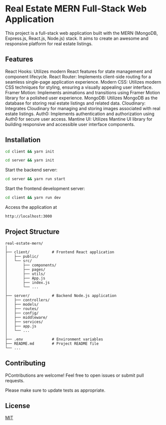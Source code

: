 # Real Estate MERN Full-Stack Web Application

This project is a full-stack web application built with the MERN (MongoDB, Express.js, React.js, Node.js) stack. It aims to create an awesome and responsive platform for real estate listings.

## Features
React Hooks: Utilizes modern React features for state management and component lifecycle.
React Router: Implements client-side routing for a seamless single-page application experience.
Modern CSS: Utilizes modern CSS techniques for styling, ensuring a visually appealing user interface.
Framer Motion: Implements animations and transitions using Framer Motion library for a polished user experience.
MongoDB: Utilizes MongoDB as the database for storing real estate listings and related data.
Cloudinary: Integrates Cloudinary for managing and storing images associated with real estate listings.
Auth0: Implements authentication and authorization using Auth0 for secure user access.
Mantine UI: Utilizes Mantine UI library for building responsive and accessible user interface components.

## Installation

```bash
cd client && yarn init
```

```bash
cd server && yarn init
```

Start the backend server:<br> 
```bash
cd server && yarn run start
```

Start the frontend development server: <br> 
```bash
cd client && yarn run dev
```

Access the application at 
```bash
http://localhost:3000
```

## Project Structure

```
real-estate-mern/
│
├── client/          # Frontend React application
│   ├── public/
│   └── src/
│       ├── components/
│       ├── pages/
│       ├── utils/
│       ├── App.js
│       ├── index.js
│       └── ...
│
├── server/          # Backend Node.js application
│   ├── controllers/
│   ├── models/
│   ├── routes/
│   ├── config/
│   ├── middleware/
│   ├── services/
│   ├── app.js
│   └── ...
│
├── .env             # Environment variables
├── README.md        # Project README file
└── ...
```

## Contributing

PContributions are welcome! Feel free to open issues or submit pull requests.

Please make sure to update tests as appropriate.

## License

[MIT](https://choosealicense.com/licenses/mit/)
